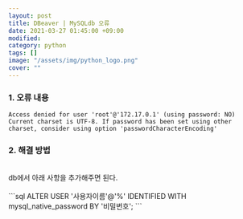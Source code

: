 ```yaml
---
layout: post
title: DBeaver | MySQLdb 오류 
date: 2021-03-27 01:45:00 +09:00
modified: 
category: python
tags: []
image: "/assets/img/python_logo.png"
cover: ""
---
```


### 1. 오류 내용
```
Access denied for user 'root'@'172.17.0.1' (using password: NO) Current charset is UTF-8. If password has been set using other charset, consider using option 'passwordCharacterEncoding'
```

### 2. 해결 방법
<br>
db에서 아래 사항을 추가해주면 된다.<br>
<br>
```sql
ALTER USER '사용자이름'@'%' IDENTIFIED WITH mysql_native_password BY '비밀번호';
```